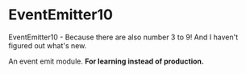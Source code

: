 # EventEmitter10

EventEmitter10 - Because there are also number 3 to 9! And I haven't figured out what's new.

An event emit module. **For learning instead of production.**